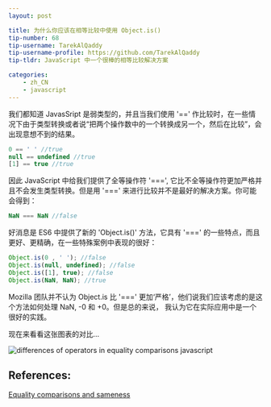 ```yaml
---
layout: post

title: 为什么你应该在相等比较中使用 Object.is()  
tip-number: 68
tip-username: TarekAlQaddy
tip-username-profile: https://github.com/TarekAlQaddy
tip-tldr: JavaScript 中一个很棒的相等比较解决方案

categories:
    - zh_CN
    - javascript
---
```


我们都知道 JavasSript 是弱类型的，并且当我们使用 '==' 作比较时，在一些情况下由于类型转换或者说“把两个操作数中的一个转换成另一个，然后在比较”，会出现意想不到的结果。

``` javascript
0 == ' ' //true
null == undefined //true
[1] == true //true
```

因此 JavaScript 中给我们提供了全等操作符 '===', 它比不全等操作符更加严格并且不会发生类型转换。但是用 '===' 来进行比较并不是最好的解决方案。你可能会得到：

``` javascript
NaN === NaN //false
```

好消息是 ES6 中提供了新的 'Object.is()' 方法，它具有 '===' 的一些特点，而且更好、更精确，在一些特殊案例中表现的很好：

``` javascript
Object.is(0 , ' '); //false
Object.is(null, undefined); //false
Object.is([1], true); //false
Object.is(NaN, NaN); //true
```

Mozilla 团队并不认为 Object.is 比 '===' 更加‘严格’，他们说我们应该考虑的是这个方法如何处理 NaN, -0 和 +0。但是总的来说， 我认为它在实际应用中是一个很好的实践。

现在来看看这张图表的对比...

![differences of operators in equality comparisons javascript](http://i.imgur.com/pCyqkLc.png)

## References:
[Equality comparisons and sameness](http://developer.mozilla.org/en-US/docs/Web/JavaScript/Equality_comparisons_and_sameness)

